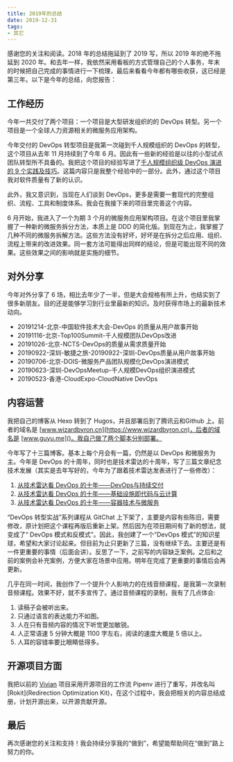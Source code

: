 ```yaml
---
title: 2019年的总结
date: 2019-12-31
tags:
- 其它
---
```


感谢您的关注和阅读。2018 年的总结拖延到了 2019 写，所以 2019 年的绝不拖延到 2020 年。和去年一样，我依然采用看板的方式管理自己的个人事务，年末的时候把自己完成的事情进行一下梳理，最后来看看今年都有哪些收获，这已经是第三年。以下是今年的总结，向您报告：

## 工作经历

今年一共交付了两个项目：一个项目是大型研发组织的的 DevOps 转型。另一个项目是一个全球人力资源相关的微服务应用架构。

今年交付的 DevOps 转型项目是我第一次碰到千人规模组织的 DevOps 的转型，这个项目从去年 11 月持续到了今年 6 月。因此有一些新的经验是以往的小型试点团队转型所不具备的。我把这个项目的经验写进了[千人规模组织级 DevOps 演进的 9 个实践及技巧](https://www.wizardbyron.cn/2019/2019-12-06-devops-tips-for-large-org/)。这篇内容只是我整个经验中的一部分。此外，通过这个项目我对软件质量有了新的认识。

此外，我又意识到，当现在人们谈到 DevOps，更多是需要一套现代的完整组织、流程、工具和制度体系。我会在我接下来的项目里完善这个内容。

6 月开始，我进入了一个为期 3 个月的微服务应用架构项目。在这个项目里我掌握了一种新的微服务拆分方法，本质上是 DDD 的简化版。到现在为止，我掌握了几种不同的微服务拆解方法。这些方法没有好坏，好坏是在拆分之后应用、组织、流程上带来的改进效果。同一套方法可能得出同样的结论，但是可能出现不同的效果。这些效果之间的影响就是实施的细节。

## 对外分享

今年对外分享了 6 场，相比去年少了一半，但是大会规格有所上升，也结实到了很多新朋友。目的还是能够学习到行业里最新的知识。及时获得市场上的最新技术动向。

* 20191214-北京-中国软件技术大会-DevOps 的质量从用户故事开始
* 20191116-北京-Top100Summit-千人规模团队DevOps改进
* 20191026-北京-NCTS-DevOps的质量从需求质量开始
* 20190922-深圳-敏捷之旅-20190922-深圳-DevOps质量从用户故事开始
* 20190706-北京-DOIS-微服务产品团队规模化DevOps演进模式
* 20190623-深圳-DevOpsMeetup-千人规模DevOps组织演进模式
* 20190523-香港-CloudExpo-CloudNative DevOps

## 内容运营

我把自己的博客从 Hexo 转到了 Hugos，并且部署后到了腾讯云和Github 上。前者的域名是 [www.wizardbyron.cn](https://www.wizardbyron.cn)，后者的域名是 [www.guyu.me]()。我自己做了两个脚本分别部署。

今年写了十三篇博客。基本上每个月会有一篇，仍然是以 DevOps 和微服务为主。今年是 DevOps 的十周年，同时也是技术雷达的十周年，写了三篇文章纪念技术发展（其实是去年写好的，今年为了跟着技术雷达发表进行了一些修改）：

1. [从技术雷达看 DevOps 的十年——DevOps与持续交付](https://www.wizardbyron.cn/2019/2019-04-16-devops-and-techradar-anniversary-devops-and-continous-delivery/)
2. [从技术雷达看 DevOps 的十年——基础设施即代码与云计算](https://www.wizardbyron.cn/2019/2019-05-21-devops-and-techradar-anniversary-infrastructure-as-code-and-cloud-computing/)
3. [从技术雷达看 DevOps 的十年——容器技术与微服务](https://www.wizardbyron.cn/2019/2019-07-21-devops-and-techradar-anniversary-docker-and-microservices/)

“DevOps 转型实战”系列课程从 GitChat 上下架了，主要是内容有些陈旧，需要修改，原计划把这个课程再版后重新上架。然后因为在项目期间有了新的想法，就变成了“ DevOps 模式和反模式”。因此，我创建了一个”DevOps 模式”的知识星球，希望和大家讨论起来。但目前为止只更新了三篇，没有继续下去。主要还是有一件更重要的事情（后面会讲）。反思了一下，之前写的内容缺乏案例。之后和之前的案例会补充案例，方便大家在场景中应用。明年在完成了更重要的事情后会再更新。

几乎在同一时间，我创作了一个提升个人影响力的在线音频课程，是我第一次录制音频课程。效果不好，就不多宣传了。通过音频课程的录制，我有了几点体会:

1. 读稿子会被听出来。
2. 只通过语言的表达能力不如图。
3. 人在只有音频内容的情况下听觉更加敏锐。
4. 人正常语速 5 分钟大概是 1100 字左右，阅读的速度大概是 5 倍以上。
5. 人耳的容错率要比眼睛低得多。

## 开源项目方面

我把以前的 [Vivian](https://www.github.com/wizardbyron/vivian) 项目采用开源项目的工作流 Pipenv 进行了重写，并改名叫 [Rokit](Redirection Optimization Kit)，在这个过程中，我会把相关的内容总结成册，计划开源出来，以开源贡献开源。

## 最后

再次感谢您的关注和支持！我会持续分享我的“做到”，希望能帮助同在“做到”路上努力的你。
